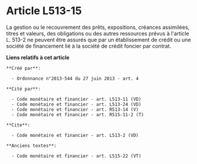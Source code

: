 # Article L513-15

La gestion ou le recouvrement des prêts, expositions, créances assimilées, titres et valeurs, des obligations ou des autres
ressources prévus à l'article L. 513-2 ne peuvent être assurés que par un établissement de crédit ou une société de
financement lié à la société de crédit foncier par contrat.

**Liens relatifs à cet article**

	**Créé par**:

	  - Ordonnance n°2013-544 du 27 juin 2013 - art. 4

	**Cité par**:

	  - Code monétaire et financier - art. L513-11 (VD)
	  - Code monétaire et financier - art. L513-24 (VD)
	  - Code monétaire et financier - art. R513-14 (V)
	  - Code monétaire et financier - art. R515-11-2 (T)

	**Cite**:

	  - Code monétaire et financier - art. L513-2 (VD)

	**Anciens textes**:

	  - Code monétaire et financier - art. L515-22 (VT)
